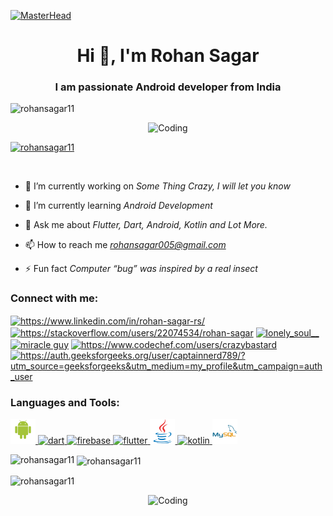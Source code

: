 [![MasterHead](https://1.bp.blogspot.com/-7A4WynwLsMw/XbBpCXG8fHI/AAAAAAAAMt4/uOa1bpLskYgrwGbllhSu2SDj_Mig8SXJQCLcBGAsYHQ/s1600/2000_600px.gif)](https://rishavchanda.io)
<h1 align="center">Hi 👋, I'm Rohan Sagar</h1>
<h3 align="center">I am passionate Android developer from India</h3>

<p align="left"> <img src="https://komarev.com/ghpvc/?username=rohansagar11&label=Profile%20views&color=0e75b6&style=flat" alt="rohansagar11" /> </p>

<p align = "center">
<img alt="Coding" width="400" src="https://media.giphy.com/media/l0HlNaQ6gWfllcjDO/giphy.gif">
</p>

<p align="left"> <a href="https://github.com/ryo-ma/github-profile-trophy"><img src="https://github-profile-trophy.vercel.app/?username=rohansagar11" alt="rohansagar11" /></a> </p>

<p align="left"> <a href="https://twitter.com/" target="blank"><img src="https://img.shields.io/twitter/follow/?logo=twitter&style=for-the-badge" alt="" /></a> </p>

- 🔭 I’m currently working on *Some Thing Crazy, I will let you know*

- 🌱 I’m currently learning *Android Development*

- 💬 Ask me about *Flutter, Dart, Android, Kotlin and Lot More.*

- 📫 How to reach me *rohansagar005@gmail.com*

- ⚡ Fun fact *Computer “bug” was inspired by a real insect*

<h3 align="left">Connect with me:</h3>
<p align="left">
<a href="https://linkedin.com/in/https://www.linkedin.com/in/rohan-sagar-rs/" target="blank"><img align="center" src="https://raw.githubusercontent.com/rahuldkjain/github-profile-readme-generator/master/src/images/icons/Social/linked-in-alt.svg" alt="https://www.linkedin.com/in/rohan-sagar-rs/" height="30" width="40" /></a>
<a href="https://stackoverflow.com/users/https://stackoverflow.com/users/22074534/rohan-sagar" target="blank"><img align="center" src="https://raw.githubusercontent.com/rahuldkjain/github-profile-readme-generator/master/src/images/icons/Social/stack-overflow.svg" alt="https://stackoverflow.com/users/22074534/rohan-sagar" height="30" width="40" /></a>
<a href="https://instagram.com/lonely__soul_______" target="blank"><img align="center" src="https://raw.githubusercontent.com/rahuldkjain/github-profile-readme-generator/master/src/images/icons/Social/instagram.svg" alt="lonely_soul__" height="30" width="40" /></a>
<a href="https://www.youtube.com/c/miracle guy" target="blank"><img align="center" src="https://raw.githubusercontent.com/rahuldkjain/github-profile-readme-generator/master/src/images/icons/Social/youtube.svg" alt="miracle guy" height="30" width="40" /></a>
<a href="https://www.codechef.com/users/https://www.codechef.com/users/crazybastard" target="blank"><img align="center" src="https://cdn.jsdelivr.net/npm/simple-icons@3.1.0/icons/codechef.svg" alt="https://www.codechef.com/users/crazybastard" height="30" width="40" /></a>
<a href="https://auth.geeksforgeeks.org/user/https://auth.geeksforgeeks.org/user/captainnerd789/?utm_source=geeksforgeeks&utm_medium=my_profile&utm_campaign=auth_user" target="blank"><img align="center" src="https://raw.githubusercontent.com/rahuldkjain/github-profile-readme-generator/master/src/images/icons/Social/geeks-for-geeks.svg" alt="https://auth.geeksforgeeks.org/user/captainnerd789/?utm_source=geeksforgeeks&utm_medium=my_profile&utm_campaign=auth_user" height="30" width="40" /></a>
</p>

<h3 align="left">Languages and Tools:</h3>
<p align="left"> <a href="https://developer.android.com" target="_blank" rel="noreferrer"> <img src="https://raw.githubusercontent.com/devicons/devicon/master/icons/android/android-original-wordmark.svg" alt="android" width="40" height="40"/> </a> <a href="https://dart.dev" target="_blank" rel="noreferrer"> <img src="https://www.vectorlogo.zone/logos/dartlang/dartlang-icon.svg" alt="dart" width="40" height="40"/> </a> <a href="https://firebase.google.com/" target="_blank" rel="noreferrer"> <img src="https://www.vectorlogo.zone/logos/firebase/firebase-icon.svg" alt="firebase" width="40" height="40"/> </a> <a href="https://flutter.dev" target="_blank" rel="noreferrer"> <img src="https://www.vectorlogo.zone/logos/flutterio/flutterio-icon.svg" alt="flutter" width="40" height="40"/> </a> <a href="https://www.java.com" target="_blank" rel="noreferrer"> <img src="https://raw.githubusercontent.com/devicons/devicon/master/icons/java/java-original.svg" alt="java" width="40" height="40"/> </a> <a href="https://kotlinlang.org" target="_blank" rel="noreferrer"> <img src="https://www.vectorlogo.zone/logos/kotlinlang/kotlinlang-icon.svg" alt="kotlin" width="40" height="40"/> </a> <a href="https://www.mysql.com/" target="_blank" rel="noreferrer"> <img src="https://raw.githubusercontent.com/devicons/devicon/master/icons/mysql/mysql-original-wordmark.svg" alt="mysql" width="40" height="40"/> </a> </p>

<p><img align="left" src="https://github-readme-stats.vercel.app/api/top-langs?username=rohansagar11&show_icons=true&locale=en&layout=compact" alt="rohansagar11" /></p>

<p>&nbsp;<img align="center" src="https://github-readme-stats.vercel.app/api?username=rohansagar11&show_icons=true&locale=en" alt="rohansagar11" /></p>

<p><img align="center" src="https://github-readme-streak-stats.herokuapp.com/?user=rohansagar11&" alt="rohansagar11" /></p>
<p align = "center">
<img alt="Coding" width="500" height = "400" src="https://media.giphy.com/media/llarwdtFqG63IlqUR1/giphy.gif">
</p>
